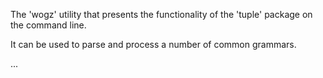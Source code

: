The 'wogz' utility that presents the functionality of the 'tuple' package on the command line.

It can be used to parse and process a number of common grammars.


...


